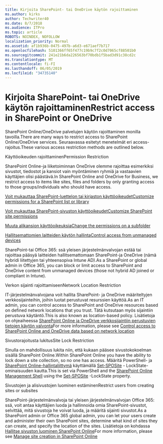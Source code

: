 ```yaml
---
title: Kirjoita SharePoint- tai OneDrive käytön rajoittaminen
ms.author: kirks
author: Techwriter40
ms.date: 8/7/2018
ms.audience: ITPro
ms.topic: article
ROBOTS: NOINDEX, NOFOLLOW
localization_priority: Normal
ms.assetid: af1b936b-0475-497b-a6d3-e671aef7b717
ms.openlocfilehash: 5101366ff65f477c19b9c7f2c0d7065cf88501b0
ms.sourcegitcommit: 241e21b6da226563bf70bdb1f5bad3d91c38cd2c
ms.translationtype: MT
ms.contentlocale: fi-FI
ms.lasthandoff: 06/05/2019
ms.locfileid: "34735140"
---
```

# <a name="restrict-access-in-sharepoint-or-onedrive"></a><span data-ttu-id="89d64-102">Kirjoita SharePoint- tai OneDrive käytön rajoittaminen</span><span class="sxs-lookup"><span data-stu-id="89d64-102">Restrict access in SharePoint or OneDrive</span></span>

<span data-ttu-id="89d64-103">SharePoint Online/OneDrive palvelujen käytön rajoittaminen monilla tavoilla.</span><span class="sxs-lookup"><span data-stu-id="89d64-103">There are many ways to restrict access to SharePoint Online/OneDrive services.</span></span> <span data-ttu-id="89d64-104">Seuraavassa esitetyt menetelmät eri access-rajoitus.</span><span class="sxs-lookup"><span data-stu-id="89d64-104">These various access restriction methods are outlined below.</span></span> 

<span data-ttu-id="89d64-105">Käyttöoikeuden rajoittaminen</span><span class="sxs-lookup"><span data-stu-id="89d64-105">Permission Restriction</span></span>

<span data-ttu-id="89d64-106">SharePoint Online-ja liiketoiminnan OneDrive olemme rajoittaa esimerkiksi sivustot, tiedostot ja kansiot vain myöntäminen ryhmiä ja vastaavien käyttäjien olisi päästävä.</span><span class="sxs-lookup"><span data-stu-id="89d64-106">In SharePoint Online and OneDrive for Business, we restrict access to items like sites, files and folders by only granting access to those groups/individuals who should have access.</span></span>

[<span data-ttu-id="89d64-107">Voit mukauttaa SharePoint-luettelon tai kirjaston käyttöoikeudet</span><span class="sxs-lookup"><span data-stu-id="89d64-107">Customize permissions for a SharePoint list or library</span></span>](https://support.office.com/en-us/article/Customize-permissions-for-a-SharePoint-list-or-library-02d770f3-59eb-4910-a608-5f84cc297782)

[<span data-ttu-id="89d64-108">Voit mukauttaa SharePoint-sivuston käyttöoikeudet</span><span class="sxs-lookup"><span data-stu-id="89d64-108">Customize SharePoint site permissions</span></span>](https://docs.microsoft.com/en-us/sharepoint/customize-sharepoint-site-permissions)

[<span data-ttu-id="89d64-109">Muuta alikansion käyttöoikeuksia</span><span class="sxs-lookup"><span data-stu-id="89d64-109">Change the permissions on a subfolder</span></span>](https://support.office.com/en-us/article/Change-the-permissions-on-a-subfolder-5427BD7C-F20A-4F75-8CF2-5359DD45A1A6)

[<span data-ttu-id="89d64-110">Hallitsemattomien laitteiden käytön hallinta</span><span class="sxs-lookup"><span data-stu-id="89d64-110">Control access from unmanaged devices</span></span>](https://docs.microsoft.com/en-us/sharepoint/control-access-from-unmanaged-devices)

<span data-ttu-id="89d64-111">SharePoint-tai Office 365: ssä yleisen järjestelmänvalvojan estää tai rajoittaa pääsyä laitteiden hallitsemattomaan SharePoint-ja OneDrive (nämä hybridi liitettyjen tai yhteensopiva Intune AD).</span><span class="sxs-lookup"><span data-stu-id="89d64-111">As a SharePoint or global admin in Office 365, you can block or limit access to SharePoint and OneDrive content from unmanaged devices (those not hybrid AD joined or compliant in Intune).</span></span>

<span data-ttu-id="89d64-112">Verkon sijainti rajoittamiseen</span><span class="sxs-lookup"><span data-stu-id="89d64-112">Network Location Restriction</span></span>

<span data-ttu-id="89d64-113">IT-järjestelmänvalvojana voit hallita SharePoint- ja OneDrive määriteltyjen verkkosijainteihin, joihin luotat perustuvat resurssien käyttöä.</span><span class="sxs-lookup"><span data-stu-id="89d64-113">As an IT admin, you can control access to SharePoint and OneDrive resources based on defined network locations that you trust.</span></span> <span data-ttu-id="89d64-114">Tätä kutsutaan myös sijaintiin perustuva käytäntö.</span><span class="sxs-lookup"><span data-stu-id="89d64-114">This is also known as location-based policy.</span></span> <span data-ttu-id="89d64-115">Lisätietoja on ohjeaiheessa [SharePoint Online ja OneDrive verkkosijaintiin perustuvien tietojen käytön valvonta](https://docs.microsoft.com/en-us/sharepoint/control-access-based-on-network-location)</span><span class="sxs-lookup"><span data-stu-id="89d64-115">For more information, please see [Control access to SharePoint Online and OneDrive data based on network location](https://docs.microsoft.com/en-us/sharepoint/control-access-based-on-network-location)</span></span>

<span data-ttu-id="89d64-116">Sivustorajoitusta lukitus</span><span class="sxs-lookup"><span data-stu-id="89d64-116">Site Lock Restriction</span></span> 

<span data-ttu-id="89d64-117">Sinulla on mahdollisuus lukita niin, että kukaan pääsee sivustokokoelman sisällä SharePoint Online.</span><span class="sxs-lookup"><span data-stu-id="89d64-117">Within SharePoint Online you have the ability to lock down a site collection, so no one has access.</span></span> <span data-ttu-id="89d64-118">Määritä PowerShell- ja [SharePoint Online-hallintaliittymä](https://docs.microsoft.com/en-us/powershell/sharepoint/sharepoint-online/connect-sharepoint-online?view=sharepoint-ps) käyttämällä [Set-SPOSite](https://docs.microsoft.com/en-us/powershell/module/sharepoint-online/set-sposite?view=sharepoint-ps) - LockState-ominaisuuden kautta.</span><span class="sxs-lookup"><span data-stu-id="89d64-118">This is set via PowerShell and the [SharePoint Online Management Shell](https://docs.microsoft.com/en-us/powershell/sharepoint/sharepoint-online/connect-sharepoint-online?view=sharepoint-ps) using the [Set-SPOSite](https://docs.microsoft.com/en-us/powershell/module/sharepoint-online/set-sposite?view=sharepoint-ps) -LockState property.</span></span>

<span data-ttu-id="89d64-119">Sivustojen ja alisivustojen luominen estäminen</span><span class="sxs-lookup"><span data-stu-id="89d64-119">Restrict users from creating sites or subsites</span></span>

<span data-ttu-id="89d64-120">SharePoint-järjestelmänvalvoja tai yleisen järjestelmänvalvojan Office 365: ssä, voit antaa käyttäjien luoda ja hallinnoida omia SharePoint-sivustot, selvittää, mitä sivustoja he voivat luoda, ja määritä sijainti sivustot.</span><span class="sxs-lookup"><span data-stu-id="89d64-120">As a SharePoint admin or Office 365 global admin, you can let your users create and administer their own SharePoint sites, determine what kind of sites they can create, and specify the location of the sites.</span></span> <span data-ttu-id="89d64-121">Lisätietoja on kohdassa [Hallitse sivuston luominen SharePoint Online](https://docs.microsoft.com/en-us/sharepoint/manage-site-creation)</span><span class="sxs-lookup"><span data-stu-id="89d64-121">For more information, please see [Manage site creation in SharePoint Online](https://docs.microsoft.com/en-us/sharepoint/manage-site-creation)</span></span>

